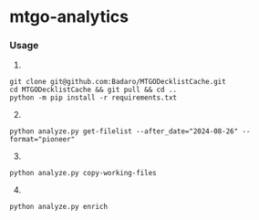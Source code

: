 # mtgo-analytics
### Usage
1.
```
git clone git@github.com:Badaro/MTGODecklistCache.git
cd MTGODecklistCache && git pull && cd ..
python -m pip install -r requirements.txt
```

2.
```
python analyze.py get-filelist --after_date="2024-08-26" --format="pioneer"
```

3.
```
python analyze.py copy-working-files
```

4.
```
python analyze.py enrich
```
